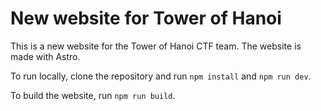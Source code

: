 # New website for Tower of Hanoi
This is a new website for the Tower of Hanoi CTF team. The website is made with Astro.

To run locally, clone the repository and run `npm install` and `npm run dev`.

To build the website, run `npm run build`.
